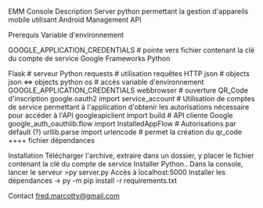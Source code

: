 EMM Console
Description Server python permettant la gestion d'appareils mobile utilisant Android Management API

Prerequis Variable d'environnement

GOOGLE_APPLICATION_CREDENTIALS # pointe vers fichier contenant la clé du compte de service Google
Frameworks Python

Flask # serveur Python
requests # utilisation requêtes HTTP
json # objects json <=> objects python
os # accès variable d'environnement GOOGLE_APPLICATION_CREDENTIALS
webbrowser # ouverture QR_Code d'inscription
google.oauth2 import service_account # Utilisation de comptes de service permettant à l'application d'obtenir les autorisations nécessaire pour accéder à l'API
googleapiclient import build # API cliente Google
google_auth_oauthlib.flow import InstalledAppFlow # Autorisations par défault (?)
urllib.parse import urlencode # permet la création du qr_code
++++ fichier dépendances

Installation 
Télécharger l'archive, extraire dans un dossier, y placer le fichier contenant la clé du compte de service Installer Python.. Dans la console, lancer le serveur >py server.py Accès à localhost:5000
Installer les dépendances 
-> py -m pip install -r requirements.txt

Contact fred.marcotty@gmail.com